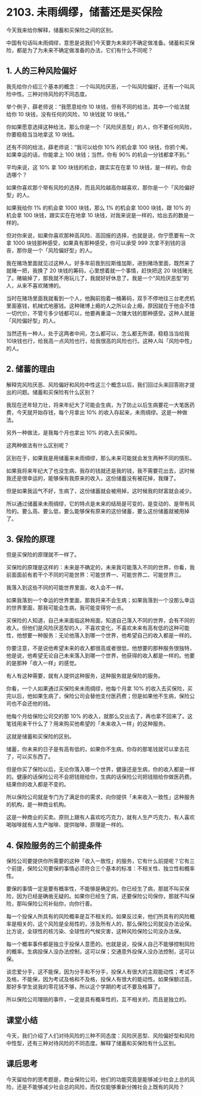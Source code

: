 # 2103. 未雨绸缪，储蓄还是买保险
今天我来给你解释，储蓄和买保险之间的区别。

中国有句话叫未雨绸缪，意思是说我们今天要为未来的不确定做准备。储蓄和买保险，都是为了为未来不确定做准备的办法，它们有什么不同呢？

## 1. 人的三种风险偏好
我先给你介绍三个基本的概念：一个叫风险厌恶，一个叫风险偏好，还有一个叫风险中性。三种对待风险的不同态度。

举个例子，薛老师说：“我愿意给你 10 块钱，但有不同的给法，其中一个给法就给你 10 块钱，没有任何的风险，10 块钱就 10 块钱。”

你如果愿意选择这种给法，那么你是一个「风险厌恶型」的人，你不要任何风险，你要稳稳当当地拿这 10 块钱。

还有不同的给法，薛老师说：“我可以给你 10% 的机会拿 100 块钱，你抓个阄，如果幸运的话，你能拿上 100 块钱；当然，你有 90% 的机会一分钱都拿不到。”

平均来说，这 10% 拿 100 块钱的机会，跟实实在在拿 10 块钱，是一样的。你会选哪个？

如果你喜欢那个带有风险的选择，而且风险越高你越喜欢，那你是一个「风险偏好型」的人。

如果我给你 1% 的机会拿 1000 块钱，那么 1% 的机会拿 1000 块钱，跟 10% 的机会拿 100 块钱，跟实实在在地拿 10 块钱，对我来说是一样的，给出去的数是一样的。

但对你来说，如果你喜欢那种高风险、高回报的选择，也就是说，你宁愿要有一次拿 1000 块钱那种感受，如果真有那种感受，你可以承受 999 次拿不到钱的沮丧，那你是一个「风险偏好型」的人。

我在赌场里面就见过这种人。好多年前我到拉斯维加斯，进到赌场里面，既然来了就赌一把，我换了 20 块钱的筹码，心里想着就一个事情，赶快把这 20 块钱赌光了。赌输掉了，那我就不用玩儿了，我就好好休息了。我是一个“风险厌恶型”的人，从来不喜欢赌博的。

当时在赌场里面我就看到一个人，他胸前抱着一桶筹码，双手不停地往三台老虎机里面塞钱，机械式地塞钱。这种赌博上瘾的人之所以会上瘾，原因就在于他会不惜一切代价，不管亏多少钱都可以，他要再重温一次赚大钱的那种感受。这种人就是「风险偏好型」的人。

当然还有一种人，处于这两者中间，怎么都可以，怎么都无所谓，稳稳当当给我10块钱也行，给我高一点风险也行，给我很高的风险也行。这种人叫「风险中性」的人。
 
## 2. 储蓄的理由
解释完风险厌恶、风险偏好和风险中性这三个概念以后，我们回过头来回答刚才提出的问题。储蓄和买保险有什么区别？

我现在还年轻力壮，将来年纪大了可能会生病，为了防止以后生病要花一大笔医药费，今天就开始存钱，每个月拿出 10% 的收入存起来，未雨绸缪。这是一种做法。

另外一种做法，是我每个月也拿出 10% 的收入去买保险。

这两种做法有什么区别呢？

区别在于，如果我是用储蓄来未雨绸缪，那么未来可能就会发生两种不同的情形。

如果我将来年纪大了也没生病，我存的钱就还是我的钱，我不需要花出去，这时候我还是很幸运的，能够保有我原来的收入，这份储蓄没有被花掉，我赚了。

但是如果我运气不好，生病了，这份储蓄就会被用掉，这时候我的财富就会减少。

所以通过储蓄来未雨绸缪，它的特点是未来的结局是可变的，是变动的、是带有风险的。要么高、要么低，要么能够保有原来的这份储蓄，要么这份储蓄就被用掉了。

## 3. 保险的原理
但是买保险的原理就不一样了。

买保险的原理是这样的：未来是不确定的，未来我可能落入不同的世界，你看，我前面面前有若干个不同的可能世界：可能世界一、可能世界二、可能世界三。

我落入到这些不同的可能世界里面，收入会不一样。

如果我落到一个幸运的世界里面，那我将来不会生病；如果我落到一个没那么幸运的世界里面，那我可能会生病，我可能变得穷一点。

买保险的人知道，自己未来面临这种局面，知道自己落入不同的世界，会有不同的收入。但他们是风险厌恶型的人，不喜欢变化，不喜欢未来有高有低的这种可能性，他想要一种服务：无论他落入到哪一个世界，他希望自己的收入都是一样的。

你要注意，不是说他希望未来的收入都很高或者很低，他想要的那种服务很独特，他是说，他希望无论自己未来落入到哪一个世界，他获得的收入都是一样的。他要的是那种「收入一样」的感觉。

有人有这种需要，就有人提供这种服务，这种服务就是保险的服务。

你看，一个人如果通过买保险来未雨绸缪，他每个月拿 10% 的收入去买保险，买完以后，他如果生病了，保险公司会替他支付医药费；但是如果他不生病，保险公司也不会还他的钱。

他每个月给保险公司交的那 10% 的收入，就那么交出去了，再也拿不回来了。这笔钱用来干什么了？用来购买他希望的「未来收入一样」的这种服务。

这就是储蓄和买保险的区别。

储蓄，你未来的日子是有高有低的，如果你不生病，你存的那笔钱就可以拿去花了，可以买东西了。

但是你买了保险以后，无论你落入哪一个世界，健康还是生病，你的收入都是一样的。健康的话保险公司不会把钱赔给你，生病的话保险公司把钱赔给你做医药费。结果你的收入都是不变的。

所以保险公司就是专门为了满足你的需求，向你提供「未来收入一致性」这种服务的机构，是一种商业机构。

这是一种商业的买卖。原则上跟有人喜欢吃巧克力，就有人生产巧克力，有人喜欢喝咖啡就有人生产咖啡、提供咖啡，原理是一样的。
 
## 4. 保险服务的三个前提条件
保险公司要提供你所需要的这种「收入一致性」的服务，它有什么前提呢？它有三个前提，保险公司要保的事情必须符合三个基本的标准：不相关性、独立性和概率性。

要保的事情一定是要有概率性，不能够是确定的。你已经生了病，那就不叫买保险，因为已经是确凿无疑的。如果你已经生了病，还要保险公司保你，那就不叫保险，那叫保险公司补贴你，向你行善。

每一个投保人所具有的风险概率是互不相关的。如果反过来，他们所具有的风险概率是相关的，这个风险是全局性的，涉及所有人的，那么保险公司就没办法设保。比方说，全球性的核污染、全球性的气候灾害，这种风险保险公司没办法保。

每一个概率事件都是独立于投保人意愿的。也就是说，投保人自己不能够控制风险的概率。生病投保人没办法控制，这可以保；交通意外投保人没办法控制，这可以保。

谈恋爱分手，这不能保，因为分手和不分手，投保人有很大的主观能动性；考试不及格，不能保，因为考试及格和不及格，投保人有很大的能动性。如果保额过高，那好多学生说我的零花钱不够，所以这个学期的考试不要及格算了。

所以保险公司理赔的事件，一定是具有概率性的，互不相关的，而且是独立的。

## 课堂小结
今天，我们介绍了人们对待风险的三种不同态度：风险厌恶型、风险偏好型和风险中性型，还有三种对待风险的不同态度。解释了储蓄和买保险有什么区别。 

## 课后思考
今天留给你的思考题是，商业保险公司，他们的功能究竟是能够减少社会上总的风险，还是不能够减少社会总的风险，而仅仅能够重新分摊社会上既有的风险？